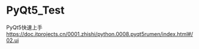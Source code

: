 # PyQt5_Test
PyQt5快速上手 https://doc.itprojects.cn/0001.zhishi/python.0008.pyqt5rumen/index.html#/02.ui
